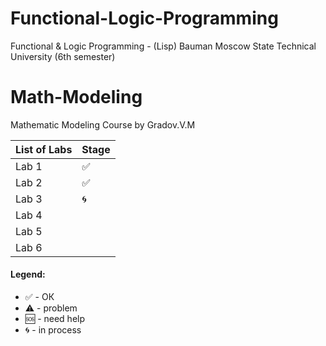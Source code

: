 # Functional-Logic-Programming
Functional &amp; Logic Programming - (Lisp)
  Bauman Moscow State Technical University (6th semester)


# Math-Modeling

Mathematic Modeling Course by Gradov.V.M
  


|List of Labs| Stage|
|------------|-------|
|Lab 1|✅|
|Lab 2|✅|
|Lab 3|🌀|
|Lab 4|	|
|Lab 5|	|
|Lab 6| |


#### Legend:
+ ✅ - ОК
+ ⚠️ - problem
+ 🆘 - need help
+ 🌀 - in process
